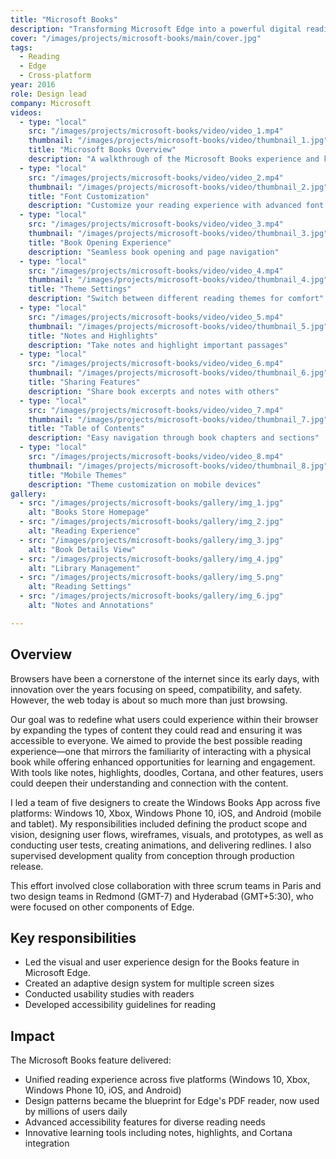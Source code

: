 ```yaml
---
title: "Microsoft Books"
description: "Transforming Microsoft Edge into a powerful digital reading platform"
cover: "/images/projects/microsoft-books/main/cover.jpg"
tags:
  - Reading
  - Edge
  - Cross-platform
year: 2016
role: Design lead
company: Microsoft
videos:
  - type: "local"
    src: "/images/projects/microsoft-books/video/video_1.mp4"
    thumbnail: "/images/projects/microsoft-books/video/thumbnail_1.jpg"
    title: "Microsoft Books Overview"
    description: "A walkthrough of the Microsoft Books experience and key features"
  - type: "local"
    src: "/images/projects/microsoft-books/video/video_2.mp4"
    thumbnail: "/images/projects/microsoft-books/video/thumbnail_2.jpg"
    title: "Font Customization"
    description: "Customize your reading experience with advanced font controls"
  - type: "local"
    src: "/images/projects/microsoft-books/video/video_3.mp4"
    thumbnail: "/images/projects/microsoft-books/video/thumbnail_3.jpg"
    title: "Book Opening Experience"
    description: "Seamless book opening and page navigation"
  - type: "local"
    src: "/images/projects/microsoft-books/video/video_4.mp4"
    thumbnail: "/images/projects/microsoft-books/video/thumbnail_4.jpg"
    title: "Theme Settings"
    description: "Switch between different reading themes for comfort"
  - type: "local"
    src: "/images/projects/microsoft-books/video/video_5.mp4"
    thumbnail: "/images/projects/microsoft-books/video/thumbnail_5.jpg"
    title: "Notes and Highlights"
    description: "Take notes and highlight important passages"
  - type: "local"
    src: "/images/projects/microsoft-books/video/video_6.mp4"
    thumbnail: "/images/projects/microsoft-books/video/thumbnail_6.jpg"
    title: "Sharing Features"
    description: "Share book excerpts and notes with others"
  - type: "local"
    src: "/images/projects/microsoft-books/video/video_7.mp4"
    thumbnail: "/images/projects/microsoft-books/video/thumbnail_7.jpg"
    title: "Table of Contents"
    description: "Easy navigation through book chapters and sections"
  - type: "local"
    src: "/images/projects/microsoft-books/video/video_8.mp4"
    thumbnail: "/images/projects/microsoft-books/video/thumbnail_8.jpg"
    title: "Mobile Themes"
    description: "Theme customization on mobile devices"
gallery:
  - src: "/images/projects/microsoft-books/gallery/img_1.jpg"
    alt: "Books Store Homepage"
  - src: "/images/projects/microsoft-books/gallery/img_2.jpg"
    alt: "Reading Experience"
  - src: "/images/projects/microsoft-books/gallery/img_3.jpg"
    alt: "Book Details View"
  - src: "/images/projects/microsoft-books/gallery/img_4.jpg"
    alt: "Library Management"
  - src: "/images/projects/microsoft-books/gallery/img_5.png"
    alt: "Reading Settings"
  - src: "/images/projects/microsoft-books/gallery/img_6.jpg"
    alt: "Notes and Annotations"

---
```


## Overview

Browsers have been a cornerstone of the internet since its early days, with innovation over the years focusing on speed, compatibility, and safety. However, the web today is about so much more than just browsing.

Our goal was to redefine what users could experience within their browser by expanding the types of content they could read and ensuring it was accessible to everyone. We aimed to provide the best possible reading experience—one that mirrors the familiarity of interacting with a physical book while offering enhanced opportunities for learning and engagement. With tools like notes, highlights, doodles, Cortana, and other features, users could deepen their understanding and connection with the content.

I led a team of five designers to create the Windows Books App across five platforms: Windows 10, Xbox, Windows Phone 10, iOS, and Android (mobile and tablet). My responsibilities included defining the product scope and vision, designing user flows, wireframes, visuals, and prototypes, as well as conducting user tests, creating animations, and delivering redlines. I also supervised development quality from conception through production release.

This effort involved close collaboration with three scrum teams in Paris and two design teams in Redmond (GMT-7) and Hyderabad (GMT+5:30), who were focused on other components of Edge.

## Key responsibilities

- Led the visual and user experience design for the Books feature in Microsoft Edge.
- Created an adaptive design system for multiple screen sizes
- Conducted usability studies with readers
- Developed accessibility guidelines for reading

## Impact

The Microsoft Books feature delivered:
- Unified reading experience across five platforms (Windows 10, Xbox, Windows Phone 10, iOS, and Android)
- Design patterns became the blueprint for Edge's PDF reader, now used by millions of users daily
- Advanced accessibility features for diverse reading needs
- Innovative learning tools including notes, highlights, and Cortana integration
